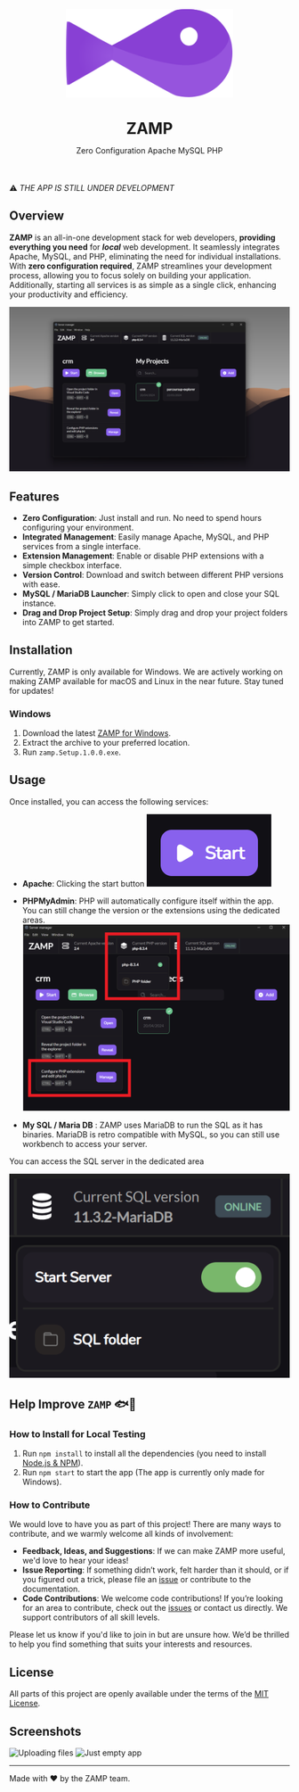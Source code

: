 <div align="center">
    <img align="center" src="./src/svg/fishy.svg" alt="ZAMP Logo" width=300>
    <h1 style="margin-bottom: 0">ZAMP</h1>
</div>

<div align="center">
    <p style="margin-bottom: 50px">Zero Configuration Apache MySQL PHP</p>
</div>



⚠️ *THE APP IS STILL UNDER DEVELOPMENT*


## Overview

**ZAMP** is an all-in-one development stack for web developers, **providing everything you need** for ***local*** web development. It seamlessly integrates Apache, MySQL, and PHP, eliminating the need for individual installations.
With **zero configuration required**, ZAMP streamlines your development process, allowing you to focus solely on building your application. Additionally, starting all services is as simple as a single click, enhancing your productivity and efficiency.



![Zamp with projects loaded](./src/explanations/ZAMP-interface.png)

## Features

- **Zero Configuration**: Just install and run. No need to spend hours configuring your environment.
- **Integrated Management**: Easily manage Apache, MySQL, and PHP services from a single interface.
- **Extension Management**: Enable or disable PHP extensions with a simple checkbox interface.
- **Version Control**: Download and switch between different PHP versions with ease.
- **MySQL / MariaDB Launcher**: Simply click to open and close your SQL instance.
- **Drag and Drop Project Setup**: Simply drag and drop your project folders into ZAMP to get started.

## Installation

Currently, ZAMP is only available for Windows. We are actively working on making ZAMP available for macOS and Linux in the near future. Stay tuned for updates!

### Windows

1. Download the latest [ZAMP for Windows](https://github.com/Axthauvin/ZAMP/releases/tag/Windows).
2. Extract the archive to your preferred location.
3. Run `zamp.Setup.1.0.0.exe`.


## Usage

Once installed, you can access the following services:

- **Apache**: Clicking the start button 
![Start button](./src/explanations/Startbutton.png)

- **PHPMyAdmin**: PHP will automatically configure itself within the app. 
You can still change the version or the extensions using the dedicated areas.
![PHP config](./src/explanations/PHPConfig.png)

- **My SQL / Maria DB** : ZAMP uses MariaDB to run the SQL as it has binaries. MariaDB is retro compatible with MySQL, so you can still use workbench to access your server.

You can access the SQL server in the dedicated area

![SQL buttons](./src/explanations/MYSQL.png)


## Help Improve `ZAMP` 🐟🐠

### How to Install for Local Testing

1. Run `npm install` to install all the dependencies (you need to install [Node.js & NPM](https://docs.npmjs.com/downloading-and-installing-node-js-and-npm)).
2. Run `npm start` to start the app (The app is currently only made for Windows).

### How to Contribute

We would love to have you as part of this project! There are many ways to contribute, and we warmly welcome all kinds of involvement:

- **Feedback, Ideas, and Suggestions**: If we can make ZAMP more useful, we'd love to hear your ideas!
- **Issue Reporting**: If something didn’t work, felt harder than it should, or if you figured out a trick, please file an [issue](https://github.com/Axthauvin/ZAMP/issues) or contribute to the documentation.
- **Code Contributions**: We welcome code contributions! If you’re looking for an area to contribute, check out the [issues](https://github.com/Axthauvin/ZAMP/issues) or contact us directly. We support contributors of all skill levels.

Please let us know if you'd like to join in but are unsure how. We’d be thrilled to help you find something that suits your interests and resources.

## License

All parts of this project are openly available under the terms of the [MIT License](https://github.com/Axthauvin/ZAMP/blob/main/LICENSE).

## Screenshots

![Uploading files](https://github.com/Axthauvin/ZAMP/assets/45522552/aa449b9d-2b87-4970-896b-7d93063791a8)
![Just empty app](https://github.com/Axthauvin/ZAMP/assets/45522552/295dd9bb-7891-4516-a171-e60b90cffdd4)

---

Made with ❤️ by the ZAMP team.
